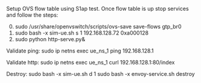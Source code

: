 Setup OVS flow table using S1ap test. Once flow table is up stop services and follow the steps:

0. sudo /usr/share/openvswitch/scripts/ovs-save save-flows gtp_br0
1. sudo bash -x sim-ue.sh  s 1 192.168.128.72 0xa000128
2. sudo python http-serve.py&

Validate ping:
sudo ip netns exec ue_ns_1 ping 192.168.128.1

Validate http:
sudo ip netns exec ue_ns_1 curl   192.168.128.1:80/index

Destroy:
sudo bash -x sim-ue.sh  d 1
sudo bash -x envoy-service.sh destroy
